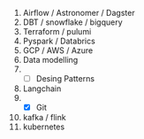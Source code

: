 1. Airflow / Astronomer / Dagster
2. DBT / snowflake / bigquery
3. Terraform / pulumi
4. Pyspark / Databrics
5. GCP / AWS / Azure
6. Data modelling
7. - [ ] Desing Patterns
8. Langchain
9. - [x] Git
10. kafka / flink
11. kubernetes
